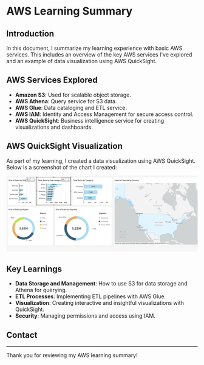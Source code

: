 # AWS Learning Summary

## Introduction

In this document, I summarize my learning experience with basic AWS services. This includes an overview of the key AWS services I've explored and an example of data visualization using AWS QuickSight.

## AWS Services Explored

- **Amazon S3**: Used for scalable object storage.
- **AWS Athena**: Query service for S3 data.
- **AWS Glue**: Data cataloging and ETL service.
- **AWS IAM**: Identity and Access Management for secure access control.
- **AWS QuickSight**: Business intelligence service for creating visualizations and dashboards.

## AWS QuickSight Visualization

As part of my learning, I created a data visualization using AWS QuickSight. Below is a screenshot of the chart I created:

![AWS QuickSight Chart](demo.png)

## Key Learnings

- **Data Storage and Management**: How to use S3 for data storage and Athena for querying.
- **ETL Processes**: Implementing ETL pipelines with AWS Glue.
- **Visualization**: Creating interactive and insightful visualizations with QuickSight.
- **Security**: Managing permissions and access using IAM.

## Contact


---

Thank you for reviewing my AWS learning summary!

